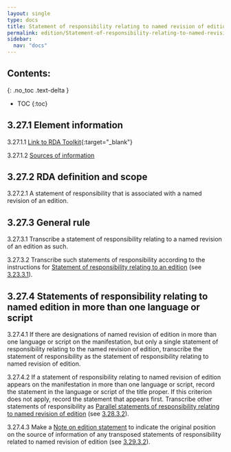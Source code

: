 ```yaml
---
layout: single
type: docs
title: Statement of responsibility relating to named revision of edition
permalink: edition/Statement-of-responsibility-relating-to-named-revision-of-edition/
sidebar:
  nav: "docs"
---
```


## Contents:
{: .no_toc .text-delta }

- TOC
{:toc}

## 3.27.1 Element information

<a name="3.27.1.1">3.27.1.1</a> [Link to RDA Toolkit](https://beta.rdatoolkit.org/Content/Index?externalId=en-US_ala-25f4533f-8def-3228-a74f-4a1f0d57426f){:target="_blank"}

<a name="3.27.1.2">3.27.1.2</a> [Sources of information](/DCRMR/edition/)

## 3.27.2 RDA definition and scope

<a name="3.27.2.1">3.27.2.1</a> A statement of responsibility that is associated with a named revision of an edition.

## 3.27.3 General rule

<a name="3.27.3.1">3.27.3.1</a> Transcribe a statement of responsibility relating to a named revision of an edition as such.

<a name="3.27.3.2">3.27.3.2</a>  Transcribe such statements of responsibility according to the instructions for [Statement of responsibility relating to an edition](/DCRMR/edition/Statement-of-responsibility-relating-to-edition/) (see [3.23.3.1](/DCRMR/edition/Statement-of-responsibility-relating-to-edition/#3.23.3.1)).

## 3.27.4 Statements of responsibility relating to named edition in more than one language or script

<a name="3.27.4.1">3.27.4.1</a> If there are designations of named revision of edition in more than one language or script on the manifestation, but only a single statement of responsibility relating to the named revision of edition, transcribe the statement of responsibility as the statement of responsibility relating to named revision of edition. 

<a name="3.27.4.2">3.27.4.2</a> If a statement of responsibility relating to named revision of edition appears on the manifestation in more than one language or script, record the statement in the language or script of the title proper. If this criterion does not apply, record the statement that appears first. Transcribe other statements of responsibility as [Parallel statements of responsibility relating to named revision of edition](/DCRMR/edition/Parallel-statement-of-responsibility-relating-to-named-revision-of-edition/) (see [3.28.3.2](/DCRMR/edition/Parallel-statement-of-responsibility-relating-to-named-revision-of-edition/#3.28.3.2)).

<a name="3.27.4.3">3.27.4.3</a> Make a [Note on edition statement](/DCRMR/edition/Note-on-edition-statement/) to indicate the original position on the source of information of any transposed statements of responsibility related to named revision of edition (see [3.29.3.2](/DCRMR/edition/Note-on-edition-statement/#3.29.3.2)).